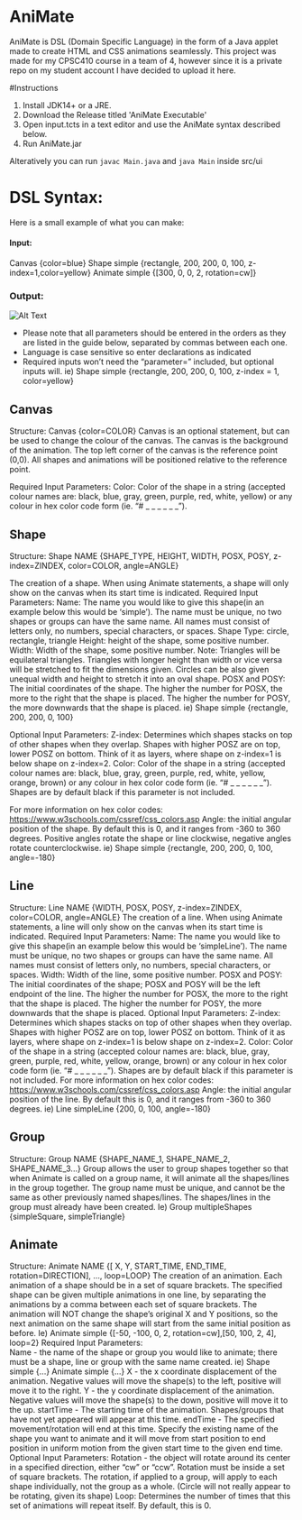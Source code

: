 # AniMate

AniMate is DSL (Domain Specific Language) in the form of a Java applet made to create HTML and CSS animations seamlessly. This project was made for my CPSC410 course in a team of 4, however since it is a private repo on my student account I have decided to upload it here.


#Instructions
1. Install JDK14+ or a JRE.
2. Download the Release titled 'AniMate Executable'
3. Open input.tcts in a text editor and use the AniMate syntax described below.
4. Run AniMate.jar

Alteratively you can run `javac Main.java` and `java Main` inside src/ui

# DSL Syntax: 

Here is a small example of what you can make:
#### Input:
Canvas {color=blue}
Shape simple {rectangle, 200, 200, 0, 100, z-index=1,color=yellow} 
Animate simple {[300, 0, 0,  2, rotation=cw]}
### Output:
![Alt Text](https://i.imgur.com/b9mekEX.gif)

* Please note that all parameters should be entered in the orders as they are listed in the guide below, separated by commas between each one.
* Language is case sensitive so enter declarations as indicated 
* Required inputs won’t need the “parameter=” included, but optional inputs will.
	ie) Shape simple {rectangle, 200, 200, 0, 100, z-index = 1, color=yellow}

## Canvas 
Structure: Canvas {color=COLOR}
Canvas is an optional statement, but can be used to change the colour of the canvas. The canvas is the background of the animation. The top left corner of the canvas is the reference point (0,0). All shapes and animations will be positioned relative to the reference point. 

Required Input Parameters: 
Color: Color of the shape in a string (accepted colour names are: black, blue, gray, green, purple, red, white, yellow) or any colour in hex color code form (ie. “# _ _ _ _ _ _”). 

## Shape 
Structure: Shape NAME {SHAPE_TYPE, HEIGHT, WIDTH, POSX, POSY,  z-index=ZINDEX,  color=COLOR, angle=ANGLE}
 
The creation of a shape. When using Animate statements, a shape will only show on the canvas when its start time is indicated.
Required Input Parameters:
Name: The name you would like to give this shape(in an example below this would be ‘simple’). The name must be unique, no two shapes or groups can have the same name. All names must consist of letters only, no numbers, special characters, or spaces.
Shape Type: circle, rectangle, triangle
Height: height of the shape, some positive number. 
Width: Width of the shape, some positive number.
	Note: Triangles will be equilateral triangles. Triangles with longer height than width or vice versa will be stretched to fit the dimensions given. Circles can be also given unequal width and height to stretch it into an oval shape. 
POSX and POSY: The initial coordinates of the shape. The higher the number for POSX, the more to the right that the shape is placed. The higher the number for POSY, the more downwards that the shape is placed.
ie) Shape simple {rectangle, 200, 200, 0, 100}
 
Optional Input Parameters:
Z-index: Determines which shapes stacks on top of other shapes when they overlap. Shapes with higher POSZ are on top, lower POSZ on bottom. Think of it as layers, where shape on z-index=1 is below shape on z-index=2.
Color: Color of the shape in a string (accepted colour names are: black, blue, gray, green, purple, red, white, yellow, orange, brown) or any colour in hex color code form (ie. “# _ _ _ _ _ _”). Shapes are by default black if this parameter is not included.

For more information on hex color codes: https://www.w3schools.com/cssref/css_colors.asp 
Angle: the initial angular position of the shape. By default this is 0, and it ranges from -360 to 360 degrees. Positive angles rotate the shape or line clockwise, negative angles rotate counterclockwise.
	ie) Shape simple {rectangle, 200, 200, 0, 100, angle=-180}
 

## Line 
Structure: Line NAME {WIDTH, POSX, POSY,  z-index=ZINDEX,  color=COLOR, angle=ANGLE}
The creation of a line. When using Animate statements, a line will only show on the canvas when its start time is indicated.
Required Input Parameters:
Name: The name you would like to give this shape(in an example below this would be ‘simpleLine’). The name must be unique, no two shapes or groups can have the same name. All names must consist of letters only, no numbers, special characters, or spaces.
Width: Width of the line, some positive number.
POSX and POSY: The initial coordinates of the shape; POSX and POSY will be the left endpoint of the line. The higher the number for POSX, the more to the right that the shape is placed. The higher the number for POSY, the more downwards that the shape is placed.
Optional Input Parameters:
Z-index: Determines which shapes stacks on top of other shapes when they overlap. Shapes with higher POSZ are on top, lower POSZ on bottom. Think of it as layers, where shape on z-index=1 is below shape on z-index=2.
Color: Color of the shape in a string (accepted colour names are: black, blue, gray, green, purple, red, white, yellow, orange,  brown) or any colour in hex color code form (ie. “# _ _ _ _ _ _”). Shapes are by default black if this parameter is not included.
For more information on hex color codes: https://www.w3schools.com/cssref/css_colors.asp 
Angle: the initial angular position of the line. By default this is 0, and it ranges from -360 to 360 degrees.
	ie) Line simpleLine {200, 0, 100, angle=-180}
 

## Group
Structure: Group NAME {SHAPE_NAME_1, SHAPE_NAME_2, SHAPE_NAME_3...}
Group allows the user to group shapes together so that when Animate is called on a group name, it will animate all the shapes/lines in the group together. The group name must be unique, and cannot be the same as other previously named shapes/lines. The shapes/lines in the group must already have been created.
	Ie) Group multipleShapes {simpleSquare, simpleTriangle}
 
## Animate 
Structure: Animate NAME {[ X, Y, START_TIME, END_TIME, rotation=DIRECTION], …, loop=LOOP}
The creation of an animation. Each animation of a shape should be in a set of square brackets. The specified shape can be given multiple animations in one line, by separating the animations by a comma between each set of square brackets. The animation will NOT change the shape’s original X and Y positions, so the next animation on the same shape will start from the same initial position as before.
	Ie) Animate simple {[-50, -100, 0, 2, rotation=cw],[50, 100, 2, 4], loop=2}
Required Input Parameters:  
Name - the name of the shape or group you would like to animate; there must be a shape, line or group with the same name created.
ie) Shape simple {...}
     Animate simple {...} 
X - the x coordinate displacement of the animation. Negative values will move the shape(s) to the left, positive will move it to the right.
Y -  the y coordinate displacement of the animation. Negative values will move the shape(s) to the down, positive will move it to the up.
startTime - The starting time of the animation. Shapes/groups that have not yet appeared will appear at this time. 
endTime - The specified movement/rotation will end at this time.
Specify the existing name of the shape you want to animate and it will move from start position to end position in uniform motion from the given start time to the given end time.
Optional Input Parameters:
Rotation - the object will rotate around its center in a specified direction, either “cw” or “ccw”. Rotation must be inside a set of square brackets. The rotation, if applied to a group, will apply to each shape individually, not the group as a whole. (Circle will not really appear to be rotating, given its shape)
Loop: Determines the number of times that this set of animations will repeat itself. By default, this is 0. 

